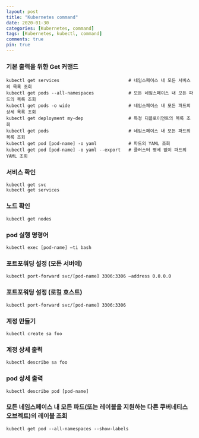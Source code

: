 ```yaml
---
layout: post
title: "Kubernetes command"
date: 2020-01-30
categories: [Kubernetes, command]
tags: [Kubernetes, kubectl, command]
comments: true
pin: true
---
```


### 기본 출력을 위한 Get 커맨드
```
kubectl get services                          # 네임스페이스 내 모든 서비스의 목록 조회
kubectl get pods --all-namespaces             # 모든 네임스페이스 내 모든 파드의 목록 조회
kubectl get pods -o wide                      # 네임스페이스 내 모든 파드의 상세 목록 조회
kubectl get deployment my-dep                 # 특정 디플로이먼트의 목록 조회
kubectl get pods                              # 네임스페이스 내 모든 파드의 목록 조회
kubectl get pod [pod-name] -o yaml            # 파드의 YAML 조회
kubectl get pod [pod-name] -o yaml --export   # 클러스터 명세 없이 파드의 YAML 조회
```

### 서비스 확인
```
kubectl get svc
kubectl get services
```

### 노드 확인
```
kubectl get nodes
```

### pod 실행 명령어
```
kubectl exec [pod-name] –ti bash
```

### 포트포워딩 설정 (모든 서버에)
```
kubectl port-forward svc/[pod-name] 3306:3306 –address 0.0.0.0
```

### 포트포워딩 설정 (로컬 호스트)
```
kubectl port-forward svc/[pod-name] 3306:3306
```

### 계정 만들기
```
kubectl create sa foo
```

### 계정 상세 출력
```
kubectl describe sa foo
```

### pod 상세 출력
```
kubectl describe pod [pod-name]
```

### 모든 네임스페이스 내 모든 파드(또는 레이블을 지원하는 다른 쿠버네티스 오브젝트)의 레이블 조회
```
kubectl get pod --all-namespaces --show-labels
```
